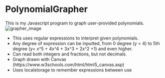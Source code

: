# PolynomialGrapher
This is my Javascript program to graph user-provided polynomials.
<br>
![grapher_image](https://user-images.githubusercontent.com/50272834/168276319-d3babeb8-c86e-4864-8b16-85a85358a3ea.png)
<br>
<ul>
  <li>
  This uses regular expressions to interpret given polynomials.  
  </li><li>
  Any degree of expression can be inputted, from 0 degree (y = 4) to 5th degree (y= x^5 + 4x^4 + 3x^3 + 2x^2 +1) and even higher. 
  </li><li>  
  Can read both integers and fractions, but not decimals.
  </li><li>
  Graph drawn with Canvas (https://www.w3schools.com/html/html5_canvas.asp)
  </li><li>
  Uses localstorage to remember expressions between use
  </li>
</ul>
